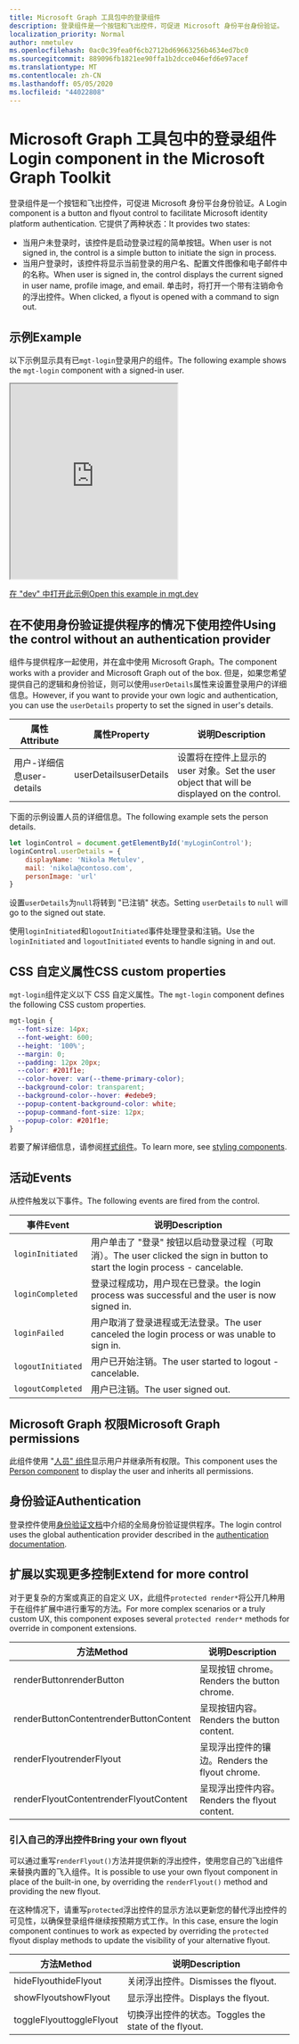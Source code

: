 ```yaml
---
title: Microsoft Graph 工具包中的登录组件
description: 登录组件是一个按钮和飞出控件，可促进 Microsoft 身份平台身份验证。
localization_priority: Normal
author: nmetulev
ms.openlocfilehash: 0ac0c39fea0f6cb2712bd69663256b4634ed7bc0
ms.sourcegitcommit: 889096fb1821ee90ffa1b2dcce046efd6e97acef
ms.translationtype: MT
ms.contentlocale: zh-CN
ms.lasthandoff: 05/05/2020
ms.locfileid: "44022808"
---
```

# <a name="login-component-in-the-microsoft-graph-toolkit"></a><span data-ttu-id="ecb26-103">Microsoft Graph 工具包中的登录组件</span><span class="sxs-lookup"><span data-stu-id="ecb26-103">Login component in the Microsoft Graph Toolkit</span></span>

<span data-ttu-id="ecb26-104">登录组件是一个按钮和飞出控件，可促进 Microsoft 身份平台身份验证。</span><span class="sxs-lookup"><span data-stu-id="ecb26-104">A Login component is a button and flyout control to facilitate Microsoft identity platform authentication.</span></span> <span data-ttu-id="ecb26-105">它提供了两种状态：</span><span class="sxs-lookup"><span data-stu-id="ecb26-105">It provides two states:</span></span>
* <span data-ttu-id="ecb26-106">当用户未登录时，该控件是启动登录过程的简单按钮。</span><span class="sxs-lookup"><span data-stu-id="ecb26-106">When user is not signed in, the control is a simple button to initiate the sign in process.</span></span>
* <span data-ttu-id="ecb26-107">当用户登录时，该控件将显示当前登录的用户名、配置文件图像和电子邮件中的名称。</span><span class="sxs-lookup"><span data-stu-id="ecb26-107">When user is signed in, the control displays the current signed in user name, profile image, and email.</span></span> <span data-ttu-id="ecb26-108">单击时，将打开一个带有注销命令的浮出控件。</span><span class="sxs-lookup"><span data-stu-id="ecb26-108">When clicked, a flyout is opened with a command to sign out.</span></span>

## <a name="example"></a><span data-ttu-id="ecb26-109">示例</span><span class="sxs-lookup"><span data-stu-id="ecb26-109">Example</span></span>

<span data-ttu-id="ecb26-110">以下示例显示具有已`mgt-login`登录用户的组件。</span><span class="sxs-lookup"><span data-stu-id="ecb26-110">The following example shows the `mgt-login` component with a signed-in user.</span></span> 

<iframe src="https://mgt.dev/iframe.html?id=components-mgt-login--login&source=docs" height="350"></iframe>

[<span data-ttu-id="ecb26-111">在 "dev" 中打开此示例</span><span class="sxs-lookup"><span data-stu-id="ecb26-111">Open this example in mgt.dev</span></span>](https://mgt.dev/?path=/story/components-mgt-login--login&source=docs)

## <a name="using-the-control-without-an-authentication-provider"></a><span data-ttu-id="ecb26-112">在不使用身份验证提供程序的情况下使用控件</span><span class="sxs-lookup"><span data-stu-id="ecb26-112">Using the control without an authentication provider</span></span>

<span data-ttu-id="ecb26-113">组件与提供程序一起使用，并在盒中使用 Microsoft Graph。</span><span class="sxs-lookup"><span data-stu-id="ecb26-113">The component works with a provider and Microsoft Graph out of the box.</span></span> <span data-ttu-id="ecb26-114">但是，如果您希望提供自己的逻辑和身份验证，则可以使用`userDetails`属性来设置登录用户的详细信息。</span><span class="sxs-lookup"><span data-stu-id="ecb26-114">However, if you want to provide your own logic and authentication, you can use the `userDetails` property to set the signed in user's details.</span></span> 

| <span data-ttu-id="ecb26-115">属性</span><span class="sxs-lookup"><span data-stu-id="ecb26-115">Attribute</span></span> | <span data-ttu-id="ecb26-116">属性</span><span class="sxs-lookup"><span data-stu-id="ecb26-116">Property</span></span> | <span data-ttu-id="ecb26-117">说明</span><span class="sxs-lookup"><span data-stu-id="ecb26-117">Description</span></span> |
| --- | --- | -- |
| <span data-ttu-id="ecb26-118">用户-详细信息</span><span class="sxs-lookup"><span data-stu-id="ecb26-118">user-details</span></span> | <span data-ttu-id="ecb26-119">userDetails</span><span class="sxs-lookup"><span data-stu-id="ecb26-119">userDetails</span></span> | <span data-ttu-id="ecb26-120">设置将在控件上显示的 user 对象。</span><span class="sxs-lookup"><span data-stu-id="ecb26-120">Set the user object that will be displayed on the control.</span></span> |

<span data-ttu-id="ecb26-121">下面的示例设置人员的详细信息。</span><span class="sxs-lookup"><span data-stu-id="ecb26-121">The following example sets the person details.</span></span>

```js
let loginControl = document.getElementById('myLoginControl');
loginControl.userDetails = {
    displayName: 'Nikola Metulev',
    mail: 'nikola@contoso.com',
    personImage: 'url'
}
```

<span data-ttu-id="ecb26-122">设置`userDetails`为`null`将转到 "已注销" 状态。</span><span class="sxs-lookup"><span data-stu-id="ecb26-122">Setting `userDetails` to `null` will go to the signed out state.</span></span>

<span data-ttu-id="ecb26-123">使用`loginInitiated`和`logoutInitiated`事件处理登录和注销。</span><span class="sxs-lookup"><span data-stu-id="ecb26-123">Use the `loginInitiated` and `logoutInitiated` events to handle signing in and out.</span></span> 

## <a name="css-custom-properties"></a><span data-ttu-id="ecb26-124">CSS 自定义属性</span><span class="sxs-lookup"><span data-stu-id="ecb26-124">CSS custom properties</span></span>

<span data-ttu-id="ecb26-125">`mgt-login`组件定义以下 CSS 自定义属性。</span><span class="sxs-lookup"><span data-stu-id="ecb26-125">The `mgt-login` component defines the following CSS custom properties.</span></span>

```css
mgt-login {
  --font-size: 14px;
  --font-weight: 600;
  --height: '100%';
  --margin: 0;
  --padding: 12px 20px;
  --color: #201f1e;
  --color-hover: var(--theme-primary-color);
  --background-color: transparent;
  --background-color--hover: #edebe9;
  --popup-content-background-color: white;
  --popup-command-font-size: 12px;
  --popup-color: #201f1e;
}
```

<span data-ttu-id="ecb26-126">若要了解详细信息，请参阅[样式组件](../style.md)。</span><span class="sxs-lookup"><span data-stu-id="ecb26-126">To learn more, see [styling components](../style.md).</span></span>

## <a name="events"></a><span data-ttu-id="ecb26-127">活动</span><span class="sxs-lookup"><span data-stu-id="ecb26-127">Events</span></span>

<span data-ttu-id="ecb26-128">从控件触发以下事件。</span><span class="sxs-lookup"><span data-stu-id="ecb26-128">The following events are fired from the control.</span></span>

| <span data-ttu-id="ecb26-129">事件</span><span class="sxs-lookup"><span data-stu-id="ecb26-129">Event</span></span> | <span data-ttu-id="ecb26-130">说明</span><span class="sxs-lookup"><span data-stu-id="ecb26-130">Description</span></span> |
| --- | --- |
| `loginInitiated` | <span data-ttu-id="ecb26-131">用户单击了 "登录" 按钮以启动登录过程（可取消）。</span><span class="sxs-lookup"><span data-stu-id="ecb26-131">The user clicked the sign in button to start the login process - cancelable.</span></span>|
| `loginCompleted` | <span data-ttu-id="ecb26-132">登录过程成功，用户现在已登录。</span><span class="sxs-lookup"><span data-stu-id="ecb26-132">the login process was successful and the user is now signed in.</span></span> |
| `loginFailed` | <span data-ttu-id="ecb26-133">用户取消了登录进程或无法登录。</span><span class="sxs-lookup"><span data-stu-id="ecb26-133">The user canceled the login process or was unable to sign in.</span></span>|
| `logoutInitiated` | <span data-ttu-id="ecb26-134">用户已开始注销。</span><span class="sxs-lookup"><span data-stu-id="ecb26-134">The user started to logout - cancelable.</span></span> |
| `logoutCompleted` | <span data-ttu-id="ecb26-135">用户已注销。</span><span class="sxs-lookup"><span data-stu-id="ecb26-135">The user signed out.</span></span> |

## <a name="microsoft-graph-permissions"></a><span data-ttu-id="ecb26-136">Microsoft Graph 权限</span><span class="sxs-lookup"><span data-stu-id="ecb26-136">Microsoft Graph permissions</span></span>

<span data-ttu-id="ecb26-137">此组件使用 "[人员" 组件](./person.md)显示用户并继承所有权限。</span><span class="sxs-lookup"><span data-stu-id="ecb26-137">This component uses the [Person component](./person.md) to display the user and inherits all permissions.</span></span> 

## <a name="authentication"></a><span data-ttu-id="ecb26-138">身份验证</span><span class="sxs-lookup"><span data-stu-id="ecb26-138">Authentication</span></span>

<span data-ttu-id="ecb26-139">登录控件使用[身份验证文档](./../providers.md)中介绍的全局身份验证提供程序。</span><span class="sxs-lookup"><span data-stu-id="ecb26-139">The login control uses the global authentication provider described in the [authentication documentation](./../providers.md).</span></span> 

## <a name="extend-for-more-control"></a><span data-ttu-id="ecb26-140">扩展以实现更多控制</span><span class="sxs-lookup"><span data-stu-id="ecb26-140">Extend for more control</span></span>

<span data-ttu-id="ecb26-141">对于更复杂的方案或真正的自定义 UX，此组件`protected render*`将公开几种用于在组件扩展中进行重写的方法。</span><span class="sxs-lookup"><span data-stu-id="ecb26-141">For more complex scenarios or a truly custom UX, this component exposes several `protected render*` methods for override in component extensions.</span></span>

| <span data-ttu-id="ecb26-142">方法</span><span class="sxs-lookup"><span data-stu-id="ecb26-142">Method</span></span> | <span data-ttu-id="ecb26-143">说明</span><span class="sxs-lookup"><span data-stu-id="ecb26-143">Description</span></span> |
| - | - |
| <span data-ttu-id="ecb26-144">renderButton</span><span class="sxs-lookup"><span data-stu-id="ecb26-144">renderButton</span></span> | <span data-ttu-id="ecb26-145">呈现按钮 chrome。</span><span class="sxs-lookup"><span data-stu-id="ecb26-145">Renders the button chrome.</span></span> |
| <span data-ttu-id="ecb26-146">renderButtonContent</span><span class="sxs-lookup"><span data-stu-id="ecb26-146">renderButtonContent</span></span> | <span data-ttu-id="ecb26-147">呈现按钮内容。</span><span class="sxs-lookup"><span data-stu-id="ecb26-147">Renders the button content.</span></span> |
| <span data-ttu-id="ecb26-148">renderFlyout</span><span class="sxs-lookup"><span data-stu-id="ecb26-148">renderFlyout</span></span> | <span data-ttu-id="ecb26-149">呈现浮出控件的镶边。</span><span class="sxs-lookup"><span data-stu-id="ecb26-149">Renders the flyout chrome.</span></span> |
| <span data-ttu-id="ecb26-150">renderFlyoutContent</span><span class="sxs-lookup"><span data-stu-id="ecb26-150">renderFlyoutContent</span></span> | <span data-ttu-id="ecb26-151">呈现浮出控件内容。</span><span class="sxs-lookup"><span data-stu-id="ecb26-151">Renders the flyout content.</span></span> |

### <a name="bring-your-own-flyout"></a><span data-ttu-id="ecb26-152">引入自己的浮出控件</span><span class="sxs-lookup"><span data-stu-id="ecb26-152">Bring your own flyout</span></span>

<span data-ttu-id="ecb26-153">可以通过重写`renderFlyout()`方法并提供新的浮出控件，使用您自己的飞出组件来替换内置的飞入组件。</span><span class="sxs-lookup"><span data-stu-id="ecb26-153">It is possible to use your own flyout component in place of the built-in one, by overriding the `renderFlyout()` method and providing the new flyout.</span></span>

<span data-ttu-id="ecb26-154">在这种情况下，请重写`protected`浮出控件的显示方法以更新您的替代浮出控件的可见性，以确保登录组件继续按预期方式工作。</span><span class="sxs-lookup"><span data-stu-id="ecb26-154">In this case, ensure the login component continues to work as expected by overriding the `protected` flyout display methods to update the visibility of your alternative flyout.</span></span>

| <span data-ttu-id="ecb26-155">方法</span><span class="sxs-lookup"><span data-stu-id="ecb26-155">Method</span></span> | <span data-ttu-id="ecb26-156">说明</span><span class="sxs-lookup"><span data-stu-id="ecb26-156">Description</span></span> |
| - | - |
| <span data-ttu-id="ecb26-157">hideFlyout</span><span class="sxs-lookup"><span data-stu-id="ecb26-157">hideFlyout</span></span> | <span data-ttu-id="ecb26-158">关闭浮出控件。</span><span class="sxs-lookup"><span data-stu-id="ecb26-158">Dismisses the flyout.</span></span> |
| <span data-ttu-id="ecb26-159">showFlyout</span><span class="sxs-lookup"><span data-stu-id="ecb26-159">showFlyout</span></span> | <span data-ttu-id="ecb26-160">显示浮出控件。</span><span class="sxs-lookup"><span data-stu-id="ecb26-160">Displays the flyout.</span></span> |
| <span data-ttu-id="ecb26-161">toggleFlyout</span><span class="sxs-lookup"><span data-stu-id="ecb26-161">toggleFlyout</span></span> | <span data-ttu-id="ecb26-162">切换浮出控件的状态。</span><span class="sxs-lookup"><span data-stu-id="ecb26-162">Toggles the state of the flyout.</span></span> |
